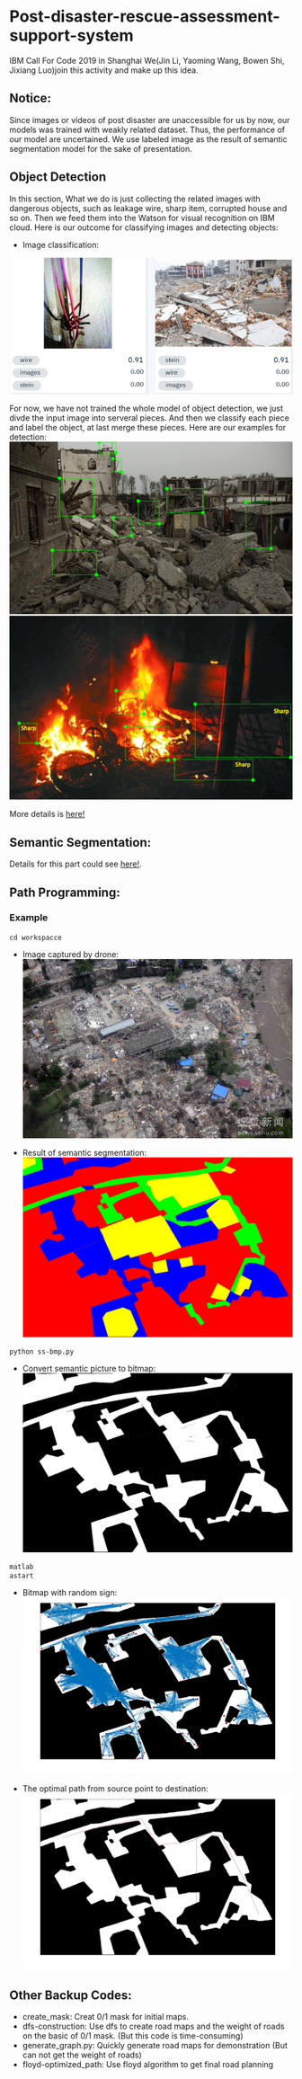 # Post-disaster-rescue-assessment-support-system
IBM Call For Code 2019 in Shanghai
We(Jin Li, Yaoming Wang, Bowen Shi, Jixiang Luo)join this activity and make up this idea.

## Notice:
Since images or videos of post disaster are unaccessible for us by now, our models was trained with weakly related dataset. Thus, the performance of our model are uncertained. We use labeled image as the result of semantic segmentation model for the sake of presentation.

## Object Detection
In this section, What we do is just collecting the related images with dangerous objects, such as leakage wire, sharp item, corrupted house and so on. Then we feed them into the Watson for visual recognition on IBM cloud. Here is our outcome for classifying images and detecting objects:
* Image classification:

![avatar](./dt3.png)

For now, we have not trained the whole model of object detection, we just divde the input image into serveral pieces. And then we classify each piece and label the object, at last merge these pieces. Here are our examples for detection:
![avatar](./dt1.png)
![avatar](./dt2.png)

More details is [here!](https://github.com/smileformylove/Post-disaster-rescue-assessment-support-system/blob/master/object%20detection/README.md "With a Title")

## Semantic Segmentation: 
Details for this part could see [here!](https://github.com/smileformylove/Post-disaster-rescue-assessment-support-system/blob/master/Tensorflow-SegNet/README.md "With a Title"). 

## Path Programming:
### Example
```
cd workspacce
```


* Image captured by drone:
![avatar](./PRM/road.jpg)



* Result of semantic segmentation:
![avatar](./PRM/ss.jpeg)


```
python ss-bmp.py
```


* Convert semantic picture to bitmap:
![avatar](./PRM/ss.bmp)



```
matlab
astart
```


* Bitmap with random sign:
![avatar](./PRM/allpath.jpg)



* The optimal path from source point to destination:
![avatar](./PRM/path.jpg)

## Other Backup Codes:
* create_mask: Creat 0/1 mask for initial maps.
* dfs-construction: Use dfs to create road maps and the weight of roads on the basic of 0/1 mask. (But this code is time-consuming)
* generate_graph.py: Quickly generate road maps for demonstration (But can not get the weight of roads) 
* floyd-optimized_path: Use floyd algorithm to get final road planning 
